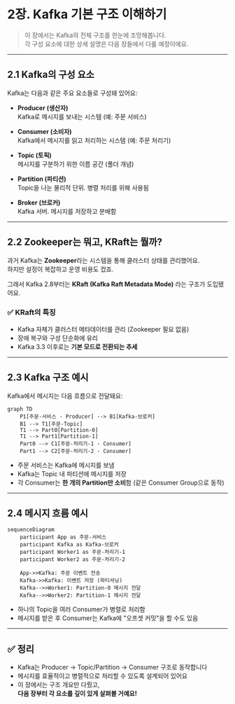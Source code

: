 # 2장. Kafka 기본 구조 이해하기

> 이 장에서는 Kafka의 전체 구조를 한눈에 조망해봅니다.  
> 각 구성 요소에 대한 상세 설명은 다음 장들에서 다룰 예정이에요.

---

## 2.1 Kafka의 구성 요소

Kafka는 다음과 같은 주요 요소들로 구성돼 있어요:

- **Producer (생산자)**  
  Kafka로 메시지를 보내는 시스템 (예: 주문 서비스)

- **Consumer (소비자)**  
  Kafka에서 메시지를 읽고 처리하는 시스템 (예: 주문 처리기)

- **Topic (토픽)**  
  메시지를 구분하기 위한 이름 공간 (폴더 개념)

- **Partition (파티션)**  
  Topic을 나눈 물리적 단위. 병렬 처리를 위해 사용됨

- **Broker (브로커)**  
  Kafka 서버. 메시지를 저장하고 분배함

---

## 2.2 Zookeeper는 뭐고, KRaft는 뭘까?

과거 Kafka는 **Zookeeper**라는 시스템을 통해 클러스터 상태를 관리했어요.  
하지만 설정이 복잡하고 운영 비용도 컸죠.

그래서 Kafka 2.8부터는 **KRaft (Kafka Raft Metadata Mode)** 라는 구조가 도입됐어요.

### ✅ KRaft의 특징
- Kafka 자체가 클러스터 메타데이터를 관리 (Zookeeper 필요 없음)
- 장애 복구와 구성 단순화에 유리
- Kafka 3.3 이후로는 **기본 모드로 전환되는 추세**

---

## 2.3 Kafka 구조 예시

Kafka에서 메시지는 다음 흐름으로 전달돼요:

```mermaid
graph TD
    P1[주문-서비스 - Producer] --> B1[Kafka-브로커]
    B1 --> T1[주문-Topic]
    T1 --> Part0[Partition-0]
    T1 --> Part1[Partition-1]
    Part0 --> C1[주문-처리기-1 - Consumer]
    Part1 --> C2[주문-처리기-2 - Consumer]
```

- 주문 서비스는 Kafka에 메시지를 보냄
- Kafka는 Topic 내 파티션에 메시지를 저장
- 각 Consumer는 **한 개의 Partition만 소비**함 (같은 Consumer Group으로 동작)

---

## 2.4 메시지 흐름 예시

```mermaid
sequenceDiagram
    participant App as 주문-서비스
    participant Kafka as Kafka-브로커
    participant Worker1 as 주문-처리기-1
    participant Worker2 as 주문-처리기-2

    App->>Kafka: 주문 이벤트 전송
    Kafka->>Kafka: 이벤트 저장 (파티셔닝)
    Kafka-->>Worker1: Partition-0 메시지 전달
    Kafka-->>Worker2: Partition-1 메시지 전달
```

- 하나의 Topic을 여러 Consumer가 병렬로 처리함
- 메시지를 받은 후 Consumer는 Kafka에 "오프셋 커밋"을 할 수도 있음

---

## ✅ 정리

- Kafka는 Producer → Topic/Partition → Consumer 구조로 동작합니다
- 메시지를 효율적이고 병렬적으로 처리할 수 있도록 설계되어 있어요
- 이 장에서는 구조 개요만 다뤘고,  
  **다음 장부터 각 요소를 깊이 있게 살펴볼 거예요!**